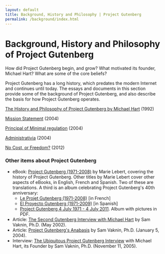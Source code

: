 ```yaml
---
layout: default
title: Background, History and Philosophy | Project Gutenberg
permalink: /background/index.html
---
```


Background, History and Philosophy of Project Gutenberg
=======================================================

How did Project Gutenberg begin, and grow? What motivated
its founder, Michael Hart? What are some of the core beliefs?

Project Gutenberg has a long history, which predates the modern
Internet and continues until today. The essays and documents in this
section provide some of the background of Project Gutenberg, and also
describe the basis for how Project Gutenberg operates.

[The History and Philosophy of Project Gutenberg by Michael Hart](/background/history_and_philosphy.html) (1992)

[Mission Statement](/background/mission_statement.html) (2004)

[Principal of Minimal regulation](/background/minimal_regulation.html) (2004)

[Administrativia](/background/administrivia.html) (2004)

[No Cost, or Freedom?](/background/free_ebook.md) (2012)

### Other items about Project Gutenberg
- eBook: [Project Gutenberg (1971-2008)](https://www.gutenberg.org/ebooks/27045) by Marie Lebert, covering the history of Project Gutenberg. Other titles by Marie Lebert cover other aspects of eBooks, in English, French and Spanish. Two of these are translations. A third is an album celebrating Project Gutenberg's 40th anniversary:
  - [Le Projet Gutenberg (1971-2008)](https://www.gutenberg.org/ebooks/27046) [in French]
  - [El Proyecto Gutenberg (1971-2009)](https://www.gutenberg.org/ebooks/31633) [in Spanish]
  - [Project Gutenberg 4 July 1971 - 4 July 2011](https://www.gutenberg.org/ebooks/36616). Album with pictures in PDF.
- Article: [The Second Gutenberg Interview with Michael Hart](http://samvak.tripod.com/busiweb29.html) by Sam Vaknin, Ph.D. (May 2002).
- Article: [Project Gutenberg's Anabasis](http://samvak.tripod.com/busiweb39.html) by Sam Vaknin, Ph.D. (January 5, 2004).
- Interview: [The Ubiquitous Project Gutenberg Interview](http://samvak.tripod.com/busiweb46.html) with Michael Hart, its Founder by Sam Vaknin, Ph.D. (November 11, 2005).


